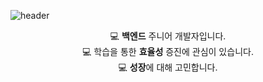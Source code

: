 ![header](https://capsule-render.vercel.app/api?type=wave&color=89a5ea&height=300&section=header&text=HyoTaek%20Jang&fontSize=70&fontColor=ffffff)
<div align="center">
  
 💻   **백엔드** 주니어 개발자입니다. </br>
 💻   학습을 통한 **효율성** 증진에 관심이 있습니다.</br>
 💻   **성장**에 대해 고민합니다.</br>
